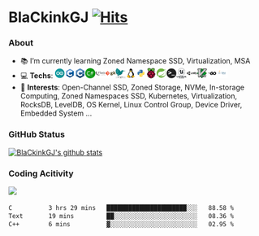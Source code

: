 # BlaCkinkGJ [![Hits](https://hits.seeyoufarm.com/api/count/incr/badge.svg?url=https%3A%2F%2Fgithub.com%2FBlaCkinkGJ%2Fhit-counter)](https://hits.seeyoufarm.com)

<!--
**BlaCkinkGJ/BlaCkinkGJ** is a ✨ _special_ ✨ repository because its `README.md` (this file) appears on your GitHub profile.

Here are some ideas to get you started:

- 🔭 I’m currently working on ...
- 🌱 I’m currently learning ...
- 👯 I’m looking to collaborate on ...
- 🤔 I’m looking for help with ...
- 💬 Ask me about ...
- 📫 How to reach me: ...
- 😄 Pronouns: ...
- ⚡ Fun fact: ...
-->

### About

- :books: I’m currently learning Zoned Namespace SSD, Virtualization, MSA
- :computer: **Techs**: <img height="20" src="https://raw.githubusercontent.com/github/explore/80688e429a7d4ef2fca1e82350fe8e3517d3494d/topics/arduino/arduino.png"><img height="20" src="https://raw.githubusercontent.com/github/explore/80688e429a7d4ef2fca1e82350fe8e3517d3494d/topics/c/c.png"><img height="20" src="https://raw.githubusercontent.com/github/explore/80688e429a7d4ef2fca1e82350fe8e3517d3494d/topics/cpp/cpp.png"><img height="20" src="https://raw.githubusercontent.com/github/explore/80688e429a7d4ef2fca1e82350fe8e3517d3494d/topics/csharp/csharp.png"><img height="20" src="https://raw.githubusercontent.com/github/explore/80688e429a7d4ef2fca1e82350fe8e3517d3494d/topics/flask/flask.png"><img height="20" src="https://raw.githubusercontent.com/github/explore/80688e429a7d4ef2fca1e82350fe8e3517d3494d/topics/git/git.png"><img height="20" src="https://raw.githubusercontent.com/github/explore/80688e429a7d4ef2fca1e82350fe8e3517d3494d/topics/latex/latex.png"><img height="20" src="https://raw.githubusercontent.com/github/explore/80688e429a7d4ef2fca1e82350fe8e3517d3494d/topics/linux/linux.png"><img height="20" src="https://raw.githubusercontent.com/github/explore/80688e429a7d4ef2fca1e82350fe8e3517d3494d/topics/python/python.png"><img height="20" src="https://raw.githubusercontent.com/github/explore/80688e429a7d4ef2fca1e82350fe8e3517d3494d/topics/raspberry-pi/raspberry-pi.png"><img height="20" src="https://raw.githubusercontent.com/github/explore/80688e429a7d4ef2fca1e82350fe8e3517d3494d/topics/spring-boot/spring-boot.png"><img height="20" src="https://raw.githubusercontent.com/github/explore/d92924b1d925bb134e308bd29c9de6c302ed3beb/topics/terminal/terminal.png"><img height="20" src="https://raw.githubusercontent.com/github/explore/80688e429a7d4ef2fca1e82350fe8e3517d3494d/topics/unreal-engine/unreal-engine.png"><img height="20" src="https://raw.githubusercontent.com/github/explore/80688e429a7d4ef2fca1e82350fe8e3517d3494d/topics/unity/unity.png"><img height="20" src="https://raw.githubusercontent.com/github/explore/80688e429a7d4ef2fca1e82350fe8e3517d3494d/topics/vim/vim.png"><img height="20" src="https://raw.githubusercontent.com/github/explore/80688e429a7d4ef2fca1e82350fe8e3517d3494d/topics/go/go.png"><img height="20" src="https://raw.githubusercontent.com/github/explore/80688e429a7d4ef2fca1e82350fe8e3517d3494d/topics/java/java.png">
- :pushpin: **Interests**: Open-Channel SSD, Zoned Storage, NVMe, In-storage Computing, Zoned Namespaces SSD, Kubernetes, Virtualization, RocksDB, LevelDB, OS Kernel, Linux Control Group, Device Driver, Embedded System ...

### GitHub Status

[![BlaCkinkGJ's github stats](https://github-readme-stats.vercel.app/api?username=BlaCkinkGJ)](https://github.com/BlaCkinkGJ/github-readme-stats)

### Coding Acitivity

<img height="400" img src="https://wakatime.com/share/@BlaCkinkGJ/81c9acfb-f18d-487f-97f9-374eafbf822d.svg">

<!--START_SECTION:waka-->
```text
C          3 hrs 29 mins   ██████████████████████░░░   88.58 % 
Text       19 mins         ██░░░░░░░░░░░░░░░░░░░░░░░   08.36 % 
C++        6 mins          ▓░░░░░░░░░░░░░░░░░░░░░░░░   02.95 % 
```
<!--END_SECTION:waka-->


